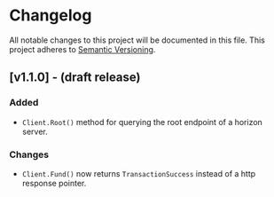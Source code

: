 # Changelog

All notable changes to this project will be documented in this
file.  This project adheres to [Semantic Versioning](http://semver.org/).


## [v1.1.0] - (draft release)

### Added

- `Client.Root()` method for querying the root endpoint of a horizon server.

### Changes 

- `Client.Fund()` now returns `TransactionSuccess` instead of a http response pointer.
